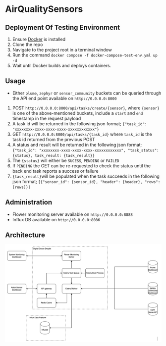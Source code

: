 # AirQualitySensors

## Deployment Of Testing Environment

1. Ensure [Docker](https://www.docker.com/) is installed
2. Clone the repo
3. Navigate to the project root in a terminal window
4. Run the command ```docker compose -f docker-compose-test-env.yml up -d```
5. Wait until Docker builds and deploys containers.

## Usage

- Either ```plume```, ```zephyr``` or ```sensor_community``` buckets can be queried through the API end point available
  on ```http://0.0.0.0:8000```

1. POST ```http://0.0.0.0:8000/api/tasks/create/{sensor}```, where ```{sensor}``` is one of the above-mentioned buckets,
   include a ```start``` and ```end``` timestamp in the request payload
2. A task id will be returned in the following json format; ```{"task_id": "xxxxxxxx-xxxx-xxxx-xxxx-xxxxxxxxxxxx"}```
3. GET ```http://0.0.0.0:8000/api/tasks/{task_id}``` where ```task_id``` is the task id returned from the previous
   POST
4. A status and result will be returned in the following json
   format; ```{"task_id": "xxxxxxxx-xxxx-xxxx-xxxx-xxxxxxxxxxxx", "task_status": {status}, task_result: {task_result}}```
5. The ```{status}``` will either be ```SUCESS```, ```PENDING``` or ```FAILED```
6. If ```PENDING``` the GET can be re-requested to check the status until the back end task reports a success or failure
7. ```{task_result}```will be populated when the task succeeds in the following json
   format; ```[{"sensor_id": {sensor_id}, "header": {header}, "rows": [rows]}]```

## Administration

- Flower monitoring server available on ```http://0.0.0.0:8888```
- Influx DB available on ```http://0.0.0.0:8086```

## Architecture

![architecture](./docs/desgin.png)